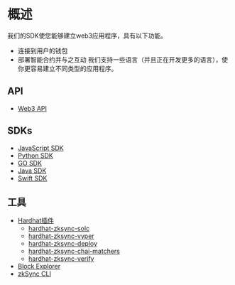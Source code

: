 # 概述

我们的SDK使您能够建立web3应用程序，具有以下功能。

- 连接到用户的钱包
- 部署智能合约并与之互动
  我们支持一些语言（并且正在开发更多的语言），使你更容易建立不同类型的应用程序。

## API

- [Web3 API](./api.md)

## SDKs

- [JavaScript SDK](./js)
- [Python SDK](./python/getting-started.md)
- [GO SDK](./go/getting-started.md)
- [Java SDK](./java/getting-started.md)
- [Swift SDK](./swift/getting-started.md)

## 工具

- [Hardhat插件](./hardhat)
  - [hardhat-zksync-solc](./hardhat/hardhat-zksync-solc.md)
  - [hardhat-zksync-vyper](./hardhat/hardhat-zksync-vyper.md)
  - [hardhat-zksync-deploy](./hardhat/hardhat-zksync-deploy.md)
  - [hardhat-zksync-chai-matchers](./hardhat/hardhat-zksync-chai-matchers.md)
  - [hardhat-zksync-verify](./hardhat/hardhat-zksync-verify.md)
- [Block Explorer](./tools/block-explorer/)
- [zkSync CLI](./tools/zksync-cli/)

